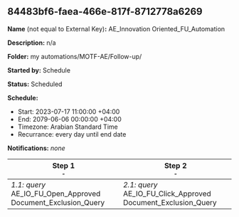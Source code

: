 ## 84483bf6-faea-466e-817f-8712778a6269

**Name** (not equal to External Key)**:** AE_Innovation Oriented_FU_Automation

**Description:** n/a

**Folder:** my automations/MOTF-AE/Follow-up/

**Started by:** Schedule

**Status:** Scheduled

**Schedule:**

* Start: 2023-07-17 11:00:00 +04:00
* End: 2079-06-06 00:00:00 +04:00
* Timezone: Arabian Standard Time
* Recurrance: every day until end date

**Notifications:** _none_


| Step 1<br>_<small>-</small>_ | Step 2<br>_<small>-</small>_ |
| --- | --- |
| _1.1: query_<br>AE_IO_FU_Open_Approved Document_Exclusion_Query | _2.1: query_<br>AE_IO_FU_Click_Approved Document_Exclusion_Query |
